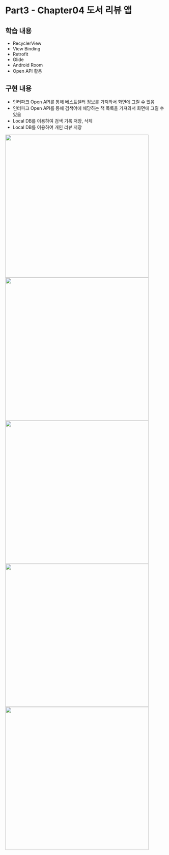 # Part3 - Chapter04 도서 리뷰 앱

## 학습 내용
- RecyclerView
- View Binding
- Retrofit
- Glide
- Android Room
- Open API 활용

## 구현 내용
- 인터파크 Open API를 통해 베스트셀러 정보를 가져와서 화면에 그릴 수 있음
- 인터파크 Open API를 통해 검색어에 해당하는 책 목록을 가져와서 화면에 그릴 수 있음
- Local DB를 이용하여 검색 기록 저장, 삭제
- Local DB를 이용하여 개인 리뷰 저장

<img src="https://user-images.githubusercontent.com/43491968/155955153-6aa0794e-deed-48dd-bf49-448d75e74e09.png" height="450">
<img src="https://user-images.githubusercontent.com/43491968/155955170-59b16b45-59e0-4ea4-a84f-30ec75498b15.png" height="450">
<img src="https://user-images.githubusercontent.com/43491968/155955184-9bd1d324-c10e-4051-bc03-6df9d97c26b7.png" height="450">
<img src="https://user-images.githubusercontent.com/43491968/155955190-a03ba317-87d3-44fb-908d-36c0e82e8f7e.png" height="450">
<img src="https://user-images.githubusercontent.com/43491968/155955193-c389337c-7cc8-4aea-97c9-132f539ab3ef.png" height="450">